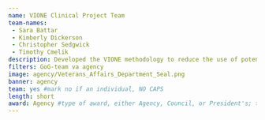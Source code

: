 ```yaml
---
name: VIONE Clinical Project Team
team-names: 
 - Sara Battar
 - Kimberly Dickerson
 - Christopher Sedgwick
 - Timothy Cmelik
description: Developed the VIONE methodology to reduce the use of potentially harmful medications, making deprescribing a more seamless process. It’s anticipated that their work will impact 500,000+ veterans and generate annual cost savings of $120 million. 
filters: GoG-team va agency
image: agency/Veterans_Affairs_Department_Seal.png
banner: agency
team: yes #mark no if an individual, NO CAPS 
length: short
award: Agency #type of award, either Agency, Council, or President's; this is case sensitive so make sure to match the options listed exactly. This section generates the format of the card
---
```

